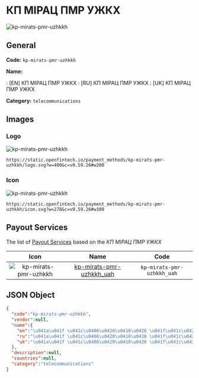 
# КП МІРАЦ ПМР УЖКХ 
![kp-mirats-pmr-uzhkkh](https://static.openfintech.io/payment_methods/kp-mirats-pmr-uzhkkh/logo.svg?w=400&c=v0.59.26#w200)  

## General 
**Code:** `kp-mirats-pmr-uzhkkh` 
 
**Name:** 
 
:	[EN] КП МІРАЦ ПМР УЖКХ 
:	[RU] КП МІРАЦ ПМР УЖКХ 
:	[UK] КП МІРАЦ ПМР УЖКХ 
 
**Category:** `telecommunications` 
 

## Images 

### Logo 
![kp-mirats-pmr-uzhkkh](https://static.openfintech.io/payment_methods/kp-mirats-pmr-uzhkkh/logo.svg?w=400&c=v0.59.26#w200)  

```
https://static.openfintech.io/payment_methods/kp-mirats-pmr-uzhkkh/logo.svg?w=400&c=v0.59.26#w200
```  

### Icon 
![kp-mirats-pmr-uzhkkh](https://static.openfintech.io/payment_methods/kp-mirats-pmr-uzhkkh/icon.svg?w=278&c=v0.59.26#w100)  

```
https://static.openfintech.io/payment_methods/kp-mirats-pmr-uzhkkh/icon.svg?w=278&c=v0.59.26#w100
```  

## Payout Services 
 
The list of [Payout Services](/payout-services/) based on the _КП МІРАЦ ПМР УЖКХ_ 

|Icon|Name|Code| 
|:---:|:---:|:---:| 
|![kp-mirats-pmr-uzhkkh](https://static.openfintech.io/payout_methods/kp-mirats-pmr-uzhkkh/icon.svg?w=278&c=v0.59.26#w40) |[kp-mirats-pmr-uzhkkh_uah](/payout-services/kp-mirats-pmr-uzhkkh_uah/)|`kp-mirats-pmr-uzhkkh_uah`| 
 

## JSON Object 

```json
{
  "code":"kp-mirats-pmr-uzhkkh",
  "vendor":null,
  "name":{
    "en":"\u041a\u041f \u041c\u0406\u0420\u0410\u0426 \u041f\u041c\u0420 \u0423\u0416\u041a\u0425",
    "ru":"\u041a\u041f \u041c\u0406\u0420\u0410\u0426 \u041f\u041c\u0420 \u0423\u0416\u041a\u0425",
    "uk":"\u041a\u041f \u041c\u0406\u0420\u0410\u0426 \u041f\u041c\u0420 \u0423\u0416\u041a\u0425"
  },
  "description":null,
  "countries":null,
  "category":"telecommunications"
}
```  
